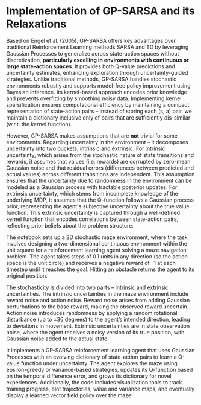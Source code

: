 # Implementation of GP-SARSA and its Relaxations

Based on Engel et al. (2005), GP-SARSA offers key advantages over traditional Reinforcement Learning methods SARSA and TD by leveraging Gaussian Processes to generalize across state-action spaces without discretization, **particularly excelling in environments with continuous or large state-action spaces**. It provides both Q-value predictions and uncertainty estimates, enhancing exploration through uncertainty-guided strategies. Unlike traditional methods, GP-SARSA handles stochastic environments robustly and supports model-free policy improvement using Bayesian inference. Its kernel-based approach encodes prior knowledge and prevents overfitting by smoothing noisy data. Implementing kernel sparsification ensures computational efficiency by maintaining a compact representation of state-action pairs – instead of storing each (s, a) pair, we maintain a dictionary inclusive only of pairs that are sufficiently dis-similar (w.r.t. the kernel function).

However, GP-SARSA makes assumptions that are **not** trivial for some environments. Regarding uncertainty in the environment – it decomposes uncertainty into two buckets, intrinsic and extrinsic. For intrinsic uncertainty, which arises from the stochastic nature of state transitions and rewards, it assumes that values (i.e. rewards) are corrupted by zero-mean Gaussian noise and that residual errors (differences between predicted and actual values) across different transitions are independent. This assumption ensures that the uncertainty due to randomness in the environment can be modeled as a Gaussian process with tractable posterior updates. For extrinsic uncertainty, which stems from incomplete knowledge of the underlying MDP, it assumes that the Q-function follows a Gaussian process prior, representing the agent's subjective uncertainty about the true value function. This extrinsic uncertainty is captured through a well-defined kernel function that encodes correlations between state-action pairs, reflecting prior beliefs about the problem structure.

The notebook sets up a 2D stochastic maze environment, where the task involves designing a two-dimensional continuous environment within the unit square for a reinforcement learning agent solving a maze navigation problem. The agent takes steps of 0.1 units in any direction (so the action space is the unit circle) and receives a negative reward of -1 at each timestep until it reaches the goal. Hitting an obstacle returns the agent to its original position. 

The stochasticity is divided into two parts – intrinsic and extrinsic uncertainties. The intrinsic uncertainties in the maze environment include reward noise and action noise. Reward noise arises from adding Gaussian perturbations to the base reward, making the observed reward uncertain. Action noise introduces randomness by applying a random rotational disturbance (up to ±36 degrees) to the agent’s intended direction, leading to deviations in movement. Extrinsic uncertainties are in state observation noise, where the agent receives a noisy version of its true position, with Gaussian noise added to the actual state.

It implements a GP-SARSA reinforcement learning agent that uses Gaussian Processes with an evolving dictionary of state-action pairs to learn a Q-value function under uncertainty. The agent explores the maze using epsilon-greedy or variance-based strategies, updates its Q-function based on the temporal difference error, and grows its dictionary for novel experiences. Additionally, the code includes visualization tools to track training progress, plot trajectories, value and variance maps, and eventually display a learned vector field policy over the maze.
